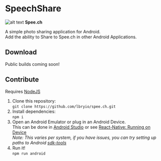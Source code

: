 # SpeechShare  
![alt text](https://material.io/tools/icons/static/icons/outline-share-24px.svg "Share") **Spee.ch**

A simple photo sharing application for Android.  
Add the ability to Share to Spee.ch in other Android Applications.

## Download

Public builds coming soon!

## Contribute

Requires [NodeJS](https://nodejs.org/)

1. Clone this repository:   
`git clone https://github.com/lbryio/spee.ch.git`
2. Install dependencies:  
`npm i`
3. Open an Android Emulator or plug in an Android Device.  
This can be done in [Android Studio](https://developer.android.com/studio/run/emulator) or see [React-Native: Running on Device](https://facebook.github.io/react-native/docs/running-on-device)  
_Note: This varies per system, if you have issues, you can try setting up paths to Android [sdk-tools](https://developer.android.com/studio/#downloads)_
4. Run it!  
`npm run android`
